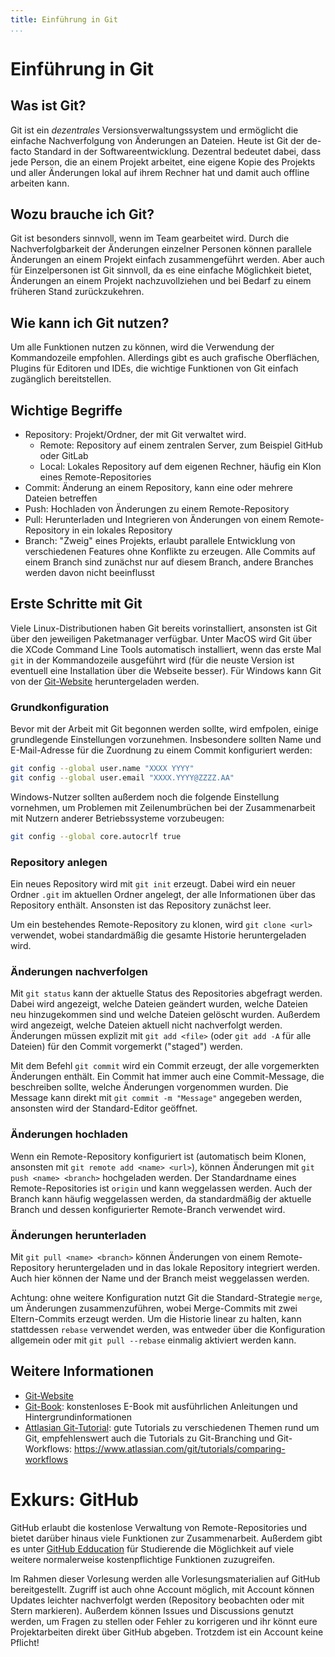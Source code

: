 ```yaml
---
title: Einführung in Git 
...
```


#  Einführung in Git

## Was ist Git?

Git ist ein _dezentrales_ Versionsverwaltungssystem und ermöglicht die einfache Nachverfolgung von Änderungen an Dateien.
Heute ist Git der de-facto Standard in der Softwareentwicklung.
Dezentral bedeutet dabei, dass jede Person, die an einem Projekt arbeitet, eine eigene Kopie des Projekts und aller Änderungen lokal auf ihrem Rechner hat und damit auch offline arbeiten kann.

## Wozu brauche ich Git?

Git ist besonders sinnvoll, wenn im Team gearbeitet wird.
Durch die Nachverfolgbarkeit der Änderungen einzelner Personen können parallele Änderungen an einem Projekt einfach zusammengeführt werden.
Aber auch für Einzelpersonen ist Git sinnvoll, da es eine einfache Möglichkeit bietet, Änderungen an einem Projekt nachzuvollziehen und bei Bedarf zu einem früheren Stand zurückzukehren.


## Wie kann ich Git nutzen?

Um alle Funktionen nutzen zu können, wird die Verwendung der Kommandozeile empfohlen.
Allerdings gibt es auch grafische Oberflächen, Plugins für Editoren und IDEs, die wichtige Funktionen von Git einfach zugänglich bereitstellen.

## Wichtige Begriffe

- Repository: Projekt/Ordner, der mit Git verwaltet wird.
  - Remote: Repository auf einem zentralen Server, zum Beispiel GitHub oder GitLab
  - Local: Lokales Repository auf dem eigenen Rechner, häufig ein Klon eines Remote-Repositories
- Commit: Änderung an einem Repository, kann eine oder mehrere Dateien betreffen
- Push: Hochladen von Änderungen zu einem Remote-Repository
- Pull: Herunterladen und Integrieren von Änderungen von einem Remote-Repository in ein lokales Repository
- Branch: "Zweig" eines Projekts, erlaubt parallele Entwicklung von verschiedenen Features ohne Konflikte zu erzeugen. Alle Commits auf einem Branch sind zunächst nur auf diesem Branch, andere Branches werden davon nicht beeinflusst


## Erste Schritte mit Git

Viele Linux-Distributionen haben Git bereits vorinstalliert, ansonsten ist Git über den jeweiligen Paketmanager verfügbar.
Unter MacOS wird Git über die XCode Command Line Tools automatisch installiert, wenn das erste Mal `git` in der Kommandozeile ausgeführt wird (für die neuste Version ist eventuell eine Installation über die Webseite besser).
Für Windows kann Git von der [Git-Website](https://git-scm.com/downloads) heruntergeladen werden.

### Grundkonfiguration

Bevor mit der Arbeit mit Git begonnen werden sollte, wird emfpolen, einige grundlegende Einstellungen vorzunehmen.
Insbesondere sollten Name und E-Mail-Adresse für die Zuordnung zu einem Commit konfiguriert werden:
```bash
git config --global user.name "XXXX YYYY"
git config --global user.email "XXXX.YYYY@ZZZZ.AA"
```

Windows-Nutzer sollten außerdem noch die folgende Einstellung vornehmen, um Problemen mit Zeilenumbrüchen bei der Zusammenarbeit mit Nutzern anderer Betriebssysteme vorzubeugen:
```bash
git config --global core.autocrlf true
```

### Repository anlegen

Ein neues Repository wird mit `git init` erzeugt.
Dabei wird ein neuer Ordner `.git` im aktuellen Ordner angelegt, der alle Informationen über das Repository enthält.
Ansonsten ist das Repository zunächst leer.

Um ein bestehendes Remote-Repository zu klonen, wird `git clone <url>` verwendet, wobei standardmäßig die gesamte Historie heruntergeladen wird.

### Änderungen nachverfolgen

Mit `git status` kann der aktuelle Status des Repositories abgefragt werden.
Dabei wird angezeigt, welche Dateien geändert wurden, welche Dateien neu hinzugekommen sind und welche Dateien gelöscht wurden.
Außerdem wird angezeigt, welche Dateien aktuell nicht nachverfolgt werden.
Änderungen müssen explizit mit `git add <file>` (oder `git add -A` für alle Dateien) für den Commit vorgemerkt ("staged") werden.

Mit dem Befehl `git commit` wird ein Commit erzeugt, der alle vorgemerkten Änderungen enthält.
Ein Commit hat immer auch eine Commit-Message, die beschreiben sollte, welche Änderungen vorgenommen wurden.
Die Message kann direkt mit `git commit -m "Message"` angegeben werden, ansonsten wird der Standard-Editor geöffnet.

### Änderungen hochladen

Wenn ein Remote-Repository konfiguriert ist (automatisch beim Klonen, ansonsten mit `git remote add <name> <url>`), können Änderungen mit `git push <name> <branch>` hochgeladen werden.
Der Standardname eines Remote-Repositories ist `origin` und kann weggelassen werden.
Auch der Branch kann häufig weggelassen werden, da standardmäßig der aktuelle Branch und dessen konfigurierter Remote-Branch verwendet wird.

### Änderungen herunterladen

Mit `git pull <name> <branch>` können Änderungen von einem Remote-Repository heruntergeladen und in das lokale Repository integriert werden.
Auch hier können der Name und der Branch meist weggelassen werden.

Achtung: ohne weitere Konfiguration nutzt Git die Standard-Strategie `merge`, um Änderungen zusammenzuführen, wobei Merge-Commits mit zwei Eltern-Commits erzeugt werden.
Um die Historie linear zu halten, kann stattdessen `rebase` verwendet werden, was entweder über die Konfiguration allgemein oder mit `git pull --rebase` einmalig aktiviert werden kann.

## Weitere Informationen

- [Git-Website](https://git-scm.com/)
- [Git-Book](https://git-scm.com/book/en/v2): konstenloses E-Book mit ausführlichen Anleitungen und Hintergrundinformationen
- [Attlasian Git-Tutorial](https://www.atlassian.com/git/tutorials): gute Tutorials zu verschiedenen Themen rund um Git, empfehlenswert auch die Tutorials zu Git-Branching und Git-Workflows: https://www.atlassian.com/git/tutorials/comparing-workflows


# Exkurs: GitHub

GitHub erlaubt die kostenlose Verwaltung von Remote-Repositories und bietet darüber hinaus viele Funktionen zur Zusammenarbeit.
Außerdem gibt es unter [GitHub Edducation](https://education.github.com/) für Studierende die Möglichkeit auf viele weitere normalerweise kostenpflichtige Funktionen zuzugreifen.

Im Rahmen dieser Vorlesung werden alle Vorlesungsmaterialien auf GitHub bereitgestellt.
Zugriff ist auch ohne Account möglich, mit Account können Updates leichter nachverfolgt werden (Repository beobachten oder mit Stern markieren).
Außerdem können Issues und Discussions genutzt werden, um Fragen zu stellen oder Fehler zu korrigeren und ihr könnt eure Projektarbeiten direkt über GitHub abgeben.
Trotzdem ist ein Account keine Pflicht!